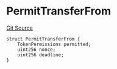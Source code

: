 # PermitTransferFrom
[Git Source](https://github.com/ArrakisFinance/arrakis-modular/blob/main/src/structs/SPermit2.sol)


```solidity
struct PermitTransferFrom {
    TokenPermissions permitted;
    uint256 nonce;
    uint256 deadline;
}
```

